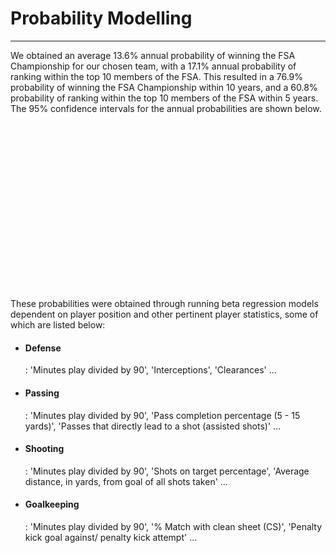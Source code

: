 # Probability Modelling
---

We obtained an average 13.6% annual probability of winning the FSA Championship for our chosen team, with a 17.1% annual probability of ranking within the top 10 members of the FSA. This resulted in a 76.9% probability of winning the FSA Championship within 10 years, and a 60.8% probability of ranking within the top 10 members of the FSA within 5 years. The 95% confidence intervals for the annual probabilities are shown below.

<img src="confidence.png"
     alt="95% Confidence Intervals"
     style="text-align: center; margin-left: 1000px; padding-left: 1000px" />

These probabilities were obtained through running beta regression models dependent on player position and other pertinent player statistics, some of which are listed below:

* <h4> Defense</h4>: 'Minutes play divided by 90', 'Interceptions', 'Clearances' ...
* <h4> Passing</h4>: 'Minutes play divided by 90', 'Pass completion percentage (5 - 15 yards)', 'Passes that directly lead to a shot (assisted shots)' ...
* <h4> Shooting</h4>: 'Minutes play divided by 90', 'Shots on target percentage', 'Average distance, in yards, from goal of all shots taken' ...
* <h4> Goalkeeping</h4>: 'Minutes play divided by 90', '% Match with clean sheet (CS)', 'Penalty kick goal against/ penalty kick attempt' ...
